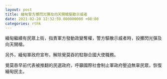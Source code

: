 ```yaml
---
layout: post
title: 緬甸警方擲閃光彈及向天開槍驅散示威者　
date: 2021-02-28 12:32:59.000000000 +08:00
categories: rthk
---
```


緬甸繼續有民眾上街，指責軍方發動政變奪權，警方驅散示威者時，投擲閃光彈及向天開槍。

另外，緬甸軍政府宣布，解除覺莫吞的駐聯合國大使職務。

覺莫吞早前代表被推翻的民選政府，呼籲國際社會制止軍政府壓迫無辜民眾，恢復緬甸民主。
